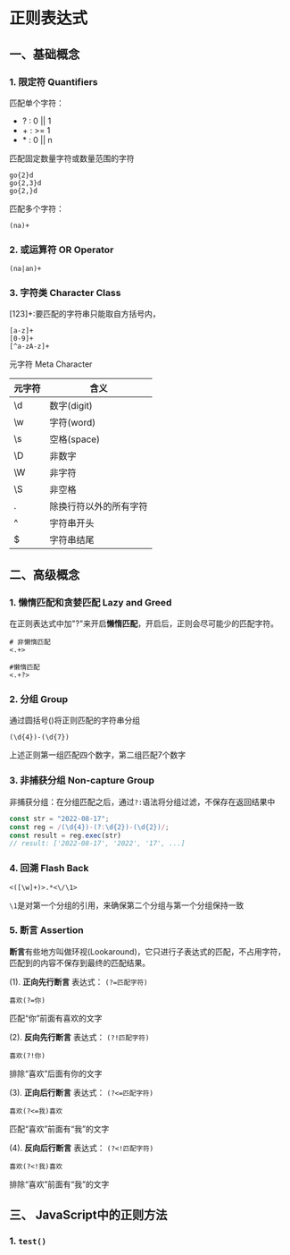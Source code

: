 # 正则表达式


## 一、基础概念

### 1. 限定符 Quantifiers

匹配单个字符：
- \? : 0 || 1
- \+ : >= 1
- \* : 0 || n

匹配固定数量字符或数量范围的字符

```
go{2}d
go{2,3}d
go{2,}d
```

匹配多个字符：

```
(na)+
```

### 2. 或运算符 OR Operator

```
(na|an)+
```

### 3. 字符类 Character Class

[123]+:要匹配的字符串只能取自方括号内，

```
[a-z]+
[0-9]+
[^a-zA-z]+
```

元字符 Meta Character

|元字符|含义|
|----|----|
|\d|数字(digit)|
|\w|字符(word)|
|\s|空格(space)|
|\D|非数字|
|\W|非字符|
|\S|非空格|
|.|除换行符以外的所有字符|
|^|字符串开头|
|$|字符串结尾|

## 二、高级概念

### 1. 懒惰匹配和贪婪匹配 Lazy and Greed
在正则表达式中加"?"来开启**懒惰匹配**，开启后，正则会尽可能少的匹配字符。

```
# 非懒惰匹配
<.+>

#懒惰匹配
<.+?>
```
### 2. 分组 Group

通过圆括号()将正则匹配的字符串分组

```
(\d{4})-(\d{7})
```
上述正则第一组匹配四个数字，第二组匹配7个数字

###  3. 非捕获分组 Non-capture Group

非捕获分组：在分组匹配之后，通过`?:`语法将分组过滤，不保存在返回结果中

```js
const str = "2022-08-17";
const reg = /(\d{4})-(?:\d{2})-(\d{2})/;
const result = reg.exec(str)
// result: ['2022-08-17', '2022', '17', ...]
```

### 4. 回溯 Flash Back

```regexp
<([\w]+)>.*<\/\1>
```
`\1`是对第一个分组的引用，来确保第二个分组与第一个分组保持一致

### 5. 断言 Assertion

**断言**有些地方叫做环视(Lookaround)，它只进行子表达式的匹配，不占用字符，匹配到的内容不保存到最终的匹配结果。

(1). **正向先行断言**
表达式： `(?=匹配字符)`

```regexp
喜欢(?=你)
```
匹配“你”前面有喜欢的文字

(2). **反向先行断言**
表达式： `(?!匹配字符)`

```regexp
喜欢(?!你)
```
排除“喜欢”后面有你的文字

(3). **正向后行断言**
表达式： `(?<=匹配字符)`

```regexp
喜欢(?<=我)喜欢
```
匹配“喜欢”前面有“我”的文字


(4). **反向后行断言**
表达式： `(?<!匹配字符)`

```regexp
喜欢(?<!我)喜欢
```
排除“喜欢”前面有“我”的文字

## 三、 JavaScript中的正则方法

### 1. `test()`


